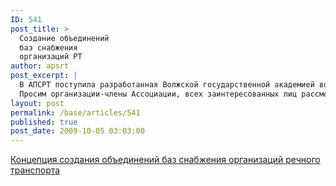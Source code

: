 ```yaml
---
ID: 541
post_title: >
  Создание объединений
  баз снабжения
  организаций РТ
author: apsrt
post_excerpt: |
  В АПСРТ поступила разработанная Волжской государственной академией водного транспорта  Концепция создания объединений баз снабжения организаций речного транспорта приводятся ее основные положения).<br />
  Просим организации-члены Ассоциации, всех заинтересованных лиц рассмотреть прилагаемые материалы и направить вашу  оценку актуальности     решаемой задачи и практичности предлагаемой концепции ее решения разработчику - доценту кафедры логистики и маркетинга ВГАВТ Цверову Владимиру Викторовичу по адресу  tsvv@mail.ru
layout: post
permalink: /base/articles/541
published: true
post_date: 2009-10-05 03:03:00
---
```

<a href="http://www.apsrt.ru/docs/koncepcia.doc"><span style="text-decoration:underline;"> Концепция создания объединений баз снабжения организаций речного транспорта </span></a>